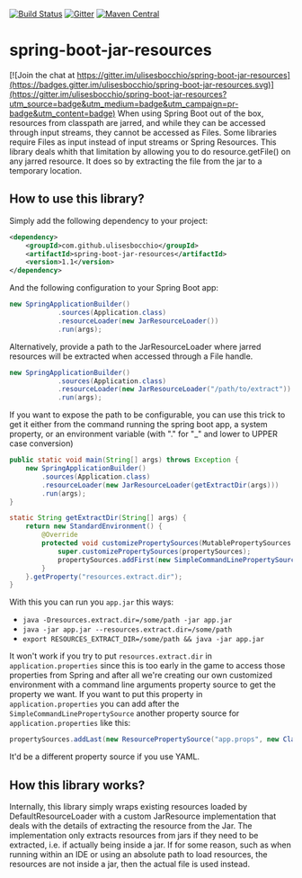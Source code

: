 [![Build Status](https://travis-ci.org/ulisesbocchio/spring-boot-jar-resources.svg?branch=master)](https://travis-ci.org/ulisesbocchio/spring-boot-jar-resources)
[![Gitter](https://badges.gitter.im/Join%20Chat.svg)](https://gitter.im/ulisesbocchio/spring-boot-jar-resources?utm_source=badge&utm_medium=badge&utm_campaign=pr-badge)
[![Maven Central](https://maven-badges.herokuapp.com/maven-central/com.github.ulisesbocchio/spring-boot-jar-resources/badge.svg?style=plastic)](https://maven-badges.herokuapp.com/maven-central/com.github.ulisesbocchio/spring-boot-jar-resources)

# spring-boot-jar-resources

[![Join the chat at https://gitter.im/ulisesbocchio/spring-boot-jar-resources](https://badges.gitter.im/ulisesbocchio/spring-boot-jar-resources.svg)](https://gitter.im/ulisesbocchio/spring-boot-jar-resources?utm_source=badge&utm_medium=badge&utm_campaign=pr-badge&utm_content=badge)
When using Spring Boot out of the box, resources from classpath are jarred, and while they can be accessed through input streams, they cannot be accessed as Files. Some libraries require Files as input instead of input streams or Spring Resources. This library deals whith that limitation by allowing you to do resource.getFile() on any jarred resource. It does so by extracting the file from the jar to a temporary location.

## How to use this library?

Simply add the following dependency to your project:

```xml
<dependency>
	<groupId>com.github.ulisesbocchio</groupId>
	<artifactId>spring-boot-jar-resources</artifactId>
	<version>1.1</version>
</dependency>
```

And the following configuration to your Spring Boot app:

```java
new SpringApplicationBuilder()
            .sources(Application.class)
            .resourceLoader(new JarResourceLoader())
            .run(args);
```

Alternatively, provide a path to the JarResourceLoader where jarred resources will be extracted when accessed through a File handle.

```java
new SpringApplicationBuilder()
            .sources(Application.class)
            .resourceLoader(new JarResourceLoader("/path/to/extract"))
            .run(args);
```

If you want to expose the path to be configurable, you can use this trick to get it either from the command running the spring boot app, a system property, or an environment variable (with "." for "_" and lower to UPPER case conversion)

```java
public static void main(String[] args) throws Exception {
    new SpringApplicationBuilder()
        .sources(Application.class)
        .resourceLoader(new JarResourceLoader(getExtractDir(args)))
        .run(args);
}

static String getExtractDir(String[] args) {
    return new StandardEnvironment() {
        @Override
        protected void customizePropertySources(MutablePropertySources propertySources) {
            super.customizePropertySources(propertySources);
            propertySources.addFirst(new SimpleCommandLinePropertySource("cmd", args));
        }
    }.getProperty("resources.extract.dir");
}
```

With this you can run you `app.jar` this ways:

* `java -Dresources.extract.dir=/some/path -jar app.jar`
* `java -jar app.jar --resources.extract.dir=/some/path`
* `export RESOURCES_EXTRACT_DIR=/some/path && java -jar app.jar`

It won't work if you try to put `resources.extract.dir` in `application.properties` since this is too early in the game to access those properties from Spring and after all we're creating our own customized environment with a command line arguments property source to get the property we want.  If you want to put this property in `application.properties` you can add after the `SimpleCommandLinePropertySource` another property source for `application.properties` like this:

```java
propertySources.addLast(new ResourcePropertySource("app.props", new ClassPathResource("application.properties")));
```

It'd be a different property source if you use YAML.

## How this library works?

Internally, this library simply wraps existing resources loaded by DefaultResourceLoader with a custom JarResource implementation that deals with the details of extracting the resource from the Jar. The implementation only extracts resources from jars if they need to be extracted, i.e. if actually being inside a jar. If for some reason, such as when running within an IDE or using an absolute path to load resources, the resources are not inside a jar, then the actual file is used instead.

## 
